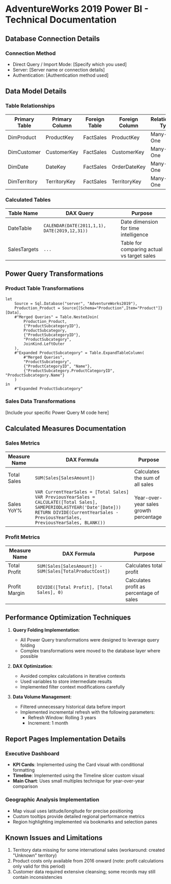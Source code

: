 # AdventureWorks 2019 Power BI - Technical Documentation

## Database Connection Details

### Connection Method
- Direct Query / Import Mode: [Specify which you used]
- Server: [Server name or connection details]
- Authentication: [Authentication method used]

## Data Model Details

### Table Relationships
| Primary Table | Primary Column | Foreign Table | Foreign Column | Relationship Type |
|--------------|---------------|--------------|---------------|------------------|
| DimProduct | ProductKey | FactSales | ProductKey | Many-to-One |
| DimCustomer | CustomerKey | FactSales | CustomerKey | Many-to-One |
| DimDate | DateKey | FactSales | OrderDateKey | Many-to-One |
| DimTerritory | TerritoryKey | FactSales | TerritoryKey | Many-to-One |

### Calculated Tables
| Table Name | DAX Query | Purpose |
|------------|----------|---------|
| DateTable | `CALENDAR(DATE(2011,1,1), DATE(2019,12,31))` | Date dimension for time intelligence |
| SalesTargets | `...` | Table for comparing actual vs target sales |

## Power Query Transformations

### Product Table Transformations
```
let
    Source = Sql.Database("server", "AdventureWorks2019"),
    Production_Product = Source{[Schema="Production",Item="Product"]}[Data],
    #"Merged Queries" = Table.NestedJoin(
        Production_Product,
        {"ProductSubcategoryID"}, 
        ProductSubcategory, 
        {"ProductSubcategoryID"}, 
        "ProductSubcategory", 
        JoinKind.LeftOuter
    ),
    #"Expanded ProductSubcategory" = Table.ExpandTableColumn(
        #"Merged Queries", 
        "ProductSubcategory", 
        {"ProductCategoryID", "Name"}, 
        {"ProductSubcategory.ProductCategoryID", "ProductSubcategory.Name"}
    )
in
    #"Expanded ProductSubcategory"
```

### Sales Data Transformations
[Include your specific Power Query M code here]

## Calculated Measures Documentation

### Sales Metrics
| Measure Name | DAX Formula | Purpose |
|-------------|------------|---------|
| Total Sales | `SUM(Sales[SalesAmount])` | Calculates the sum of all sales |
| Sales YoY% | `VAR CurrentYearSales = [Total Sales] VAR PreviousYearSales = CALCULATE([Total Sales], SAMEPERIODLASTYEAR('Date'[Date])) RETURN DIVIDE(CurrentYearSales - PreviousYearSales, PreviousYearSales, BLANK())` | Year-over-year sales growth percentage |

### Profit Metrics
| Measure Name | DAX Formula | Purpose |
|-------------|------------|---------|
| Total Profit | `SUM(Sales[SalesAmount]) - SUM(Sales[TotalProductCost])` | Calculates total profit |
| Profit Margin | `DIVIDE([Total Profit], [Total Sales], 0)` | Calculates profit as percentage of sales |

## Performance Optimization Techniques
1. **Query Folding Implementation**:
   - All Power Query transformations were designed to leverage query folding
   - Complex transformations were moved to the database layer where possible

2. **DAX Optimization**:
   - Avoided complex calculations in iterative contexts
   - Used variables to store intermediate results
   - Implemented filter context modifications carefully

3. **Data Volume Management**:
   - Filtered unnecessary historical data before import
   - Implemented incremental refresh with the following parameters:
     - Refresh Window: Rolling 3 years
     - Increment: 1 month

## Report Pages Implementation Details

### Executive Dashboard
- **KPI Cards**: Implemented using the Card visual with conditional formatting
- **Timeline**: Implemented using the Timeline slicer custom visual
- **Main Chart**: Uses small multiples technique for year-over-year comparison

### Geographic Analysis Implementation
- Map visual uses latitude/longitude for precise positioning
- Custom tooltips provide detailed regional performance metrics
- Region highlighting implemented via bookmarks and selection panes

## Known Issues and Limitations
1. Territory data missing for some international sales (workaround: created "Unknown" territory)
2. Product costs only available from 2016 onward (note: profit calculations only valid for this period)
3. Customer data required extensive cleansing; some records may still contain inconsistencies

